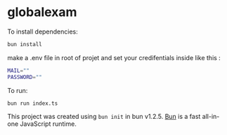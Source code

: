 # globalexam

To install dependencies:

```bash
bun install
```

make a .env file in root of projet and set your credifentials inside like this : 
```bash
MAIL=""
PASSWORD=""
```

To run:

```bash
bun run index.ts
```

This project was created using `bun init` in bun v1.2.5. [Bun](https://bun.sh) is a fast all-in-one JavaScript runtime.

